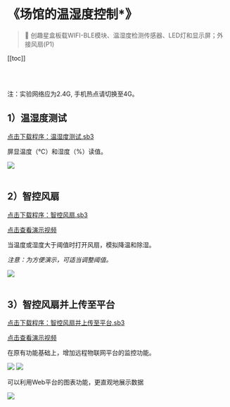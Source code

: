 # 《场馆的温湿度控制*》

> 🧰  创趣星盒板载WIFI-BLE模块、温湿度检测传感器、LED灯和显示屏；外接风扇(P1)


[[toc]]

<br>
<br>

<span class="attention">注：实验网络应为2.4G, 手机热点请切换至4G。</span>


## 1）温湿度测试

<a href="/tutorial/starbox_collection/sb3/温湿度测试.sb3">点击下载程序：温湿度测试.sb3</a>

屏显温度（℃）和湿度（%）读值。

<img src="/images/docimg/Snipaste_2025-03-07_15-06-43.png">

<br>
<br>

## 2）智控风扇

<a href="/tutorial/starbox_collection/sb3/智控风扇.sb3">点击下载程序：智控风扇.sb3</a>

<a href="https://www.cfunworld.com" target="_blank">点击查看演示视频</a>

当温度或湿度大于阈值时打开风扇，模拟降温和除湿。

*注意：为方便演示，可适当调整阈值。*

<img src="/images/docimg/Snipaste_2025-03-07_15-15-03.png">

<br>
<br>

## 3）智控风扇并上传至平台

<a href="/tutorial/starbox_collection/sb3/智控风扇并上传至平台.sb3">点击下载程序：智控风扇并上传至平台.sb3</a>

<a href="https://www.cfunworld.com" target="_blank">点击查看演示视频</a>

在原有功能基础上，增加远程物联网平台的监控功能。

<img src="/images/docimg/Snipaste_2025-03-07_15-34-21.png">

<img src="/images/docimg/Snipaste_2025-07-01_12-22-06.png">

可以利用Web平台的图表功能，更直观地展示数据

<img src="/images/docimg/Snipaste_2025-03-07_15-31-13.png">